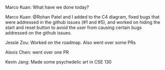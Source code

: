 Marco Kuan: What have we done today?

Marco Kuan: @Rohan Patel and I added to the C4 diagram, fixed bugs that were addressed in the github issues (#1 and #5), and worked on hiding the start and reset button to avoid the user from causing certain bugs addressed on the github issues.

Jessie Zou: Worked on the roadmap. Also went over some PRs

Alexis Chen: went over one PR

Kevin Jang: Made some psychedelic art in CSE 130